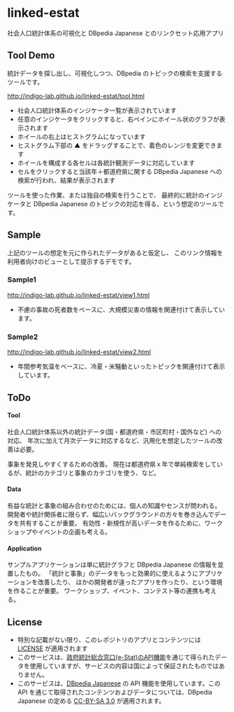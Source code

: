 # linked-estat

社会人口統計体系の可視化と DBpedia Japanese とのリンクセット応用アプリ

## Tool Demo

統計データを探し出し、可視化しつつ、DBpedia のトピックの検索を支援するツールです。

<http://indigo-lab.github.io/linked-estat/tool.html>


* 社会人口統計体系のインジケータ一覧が表示されています
* 任意のインジケータをクリックすると、右ペインにホイール状のグラフが表示されます
* ホイールの右上はヒストグラムになっています
* ヒストグラム下部の ▲ をドラッグすることで、着色のレンジを変更できます
* ホイールを構成する各セルは各統計観測データに対応しています
* セルをクリックすると当該年＋都道府県に関する DBpedia Japanese への検索が行われ、結果が表示されます

ツールを使った作業、または独自の検索を行うことで、
最終的に統計のインジケータと DBpedia Japanese のトピックの対応を得る、という想定のツールです。

## Sample

上記のツールの想定を元に作られたデータがあると仮定し、
このリンク情報を利用者向けのビューとして提示するデモです。

### Sample1

<http://indigo-lab.github.io/linked-estat/view1.html>

* 不慮の事故の死者数をベースに、大規模災害の情報を関連付けて表示しています。

### Sample2

<http://indigo-lab.github.io/linked-estat/view2.html>

* 年間参考気温をベースに、冷夏・米騒動といったトピックを関連付けて表示しています。


## ToDo

#### Tool

社会人口統計体系以外の統計データ(国・都道府県・市区町村・国外など)  への対応、
年次に加えて月次データに対応するなど、汎用化を想定したツールの改善は必要。

事象を発見しやすくするための改善。
現在は都道府県ｘ年で単純検索をしているが、統計のカテゴリと事象のカテゴリを使う、など。


#### Data

有益な統計と事象の組み合わせのためには、個人の知識やセンスが問われる。
開発者や統計関係者に限らず、幅広いバックグラウンドの方々を巻き込んでデータを共有することが重要。
有効性・新規性が高いデータを作るために、ワークショップやイベントの企画も考える。

#### Application

サンプルアプリケーションは単に統計グラフと DBpedia Japanese の情報を並置したもの。
「統計と事象」のデータをもっと効果的に使えるようにアプリケーションを改善したり、
ほかの開発者が違ったアプリを作ったり、という環境を作ることが重要。
ワークショップ、イベント、コンテスト等の連携も考える。

## License

* 特別な記載がない限り、このレポジトリのアプリとコンテンツには [LICENSE](https://github.com/indigo-lab/linked-estat/LICENSE) が適用されます
* このサービスは、[政府統計総合窓口(e-Stat)のAPI機能](http://www.e-stat.go.jp/api/)を通じて得られたデータを使用していますが、サービスの内容は国によって保証されたものではありません。
* このサービスは、[DBpedia Japanese](http://ja.dbpedia.org/) の API 機能を使用しています。この API を通じて取得されたコンテンツおよびデータについては、DBpedia Japanese の定める [CC-BY-SA 3.0](http://creativecommons.org/licenses/by-sa/3.0/) が適用されます。


